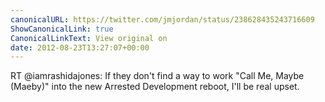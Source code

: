 ```yaml
---
canonicalURL: https://twitter.com/jmjordan/status/238628435243716609
ShowCanonicalLink: true
CanonicalLinkText: View original on
date: 2012-08-23T13:27:07+00:00
---
```

RT @iamrashidajones: If they don't find a way to work "Call Me, Maybe (Maeby)" into the new Arrested Development reboot, I'll be real upset.